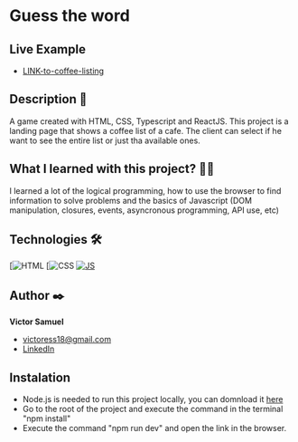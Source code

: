 # Guess the word

## Live Example
- [LINK-to-coffee-listing](https://victoresamuel.github.io/Coffee-Listing/)

## Description 📑

A game created with HTML, CSS, Typescript and ReactJS. This project is a landing page that shows a coffee list of a cafe. The client can select if he want to see the entire list or just tha available ones.

## What I learned with this project? 🙇🏻 

I learned a lot of the logical programming, how to use the browser to find information to solve problems and the basics of Javascript (DOM manipulation, closures, events, asyncronous programming, API use, etc)

## Technologies 🛠
<!-- Iconos sacados de: https://github.com/hendrasob/badges/blob/master/README.md y https://github.com/alexandresanlim/Badges4-README.md-Profile -->
[![HTML](https://user-images.githubusercontent.com/25181517/192158954-f88b5814-d510-4564-b285-dff7d6400dad.png)
[![CSS](https://user-images.githubusercontent.com/25181517/183898674-75a4a1b1-f960-4ea9-abcb-637170a00a75.png)
[![JS](https://user-images.githubusercontent.com/25181517/117447155-6a868a00-af3d-11eb-9cfe-245df15c9f3f.png)](https://es.wikipedia.org/wiki/JavaScript)

## Author ✒️
**Victor Samuel**

* [victoress18@gmail.com](victoress18@gmail.com)
* [LinkedIn](www.linkedin.com/in/victoresamuel)

## Instalation

* Node.js is needed to run this project locally, you can domnload it [here](https://nodejs.org/en)
* Go to the root of the project and execute the command in the terminal "npm install"
* Execute the command "npm run dev" and open the link in the browser.
